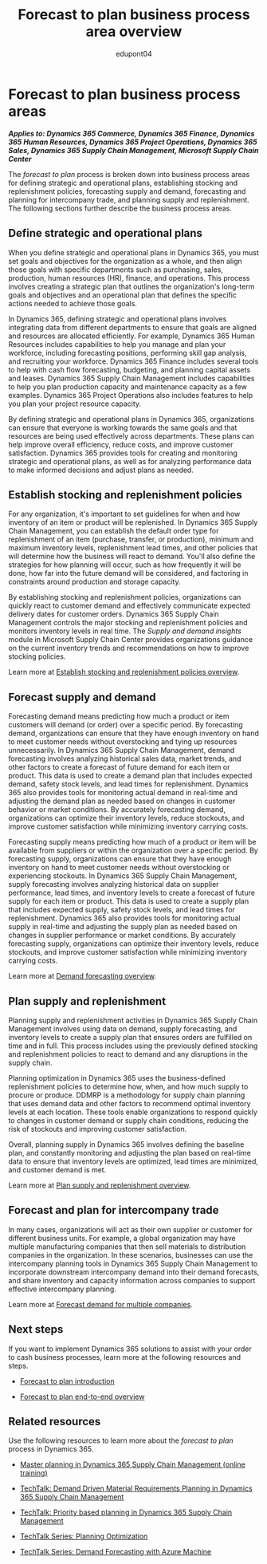 ﻿---
title: Forecast to plan business process area overview
description: Get an overview for each of the business process areas in the forecast to plan end-to-end business process flow in Dynamics 365 solutions.
ms.date: 07/25/2023
ms.topic: conceptual
author: edupont04
ms.author: annekrupke
ms.reviewer: edupont
---

# Forecast to plan business process areas

***Applies to: Dynamics 365 Commerce, Dynamics 365 Finance, Dynamics 365 Human Resources, Dynamics 365 Project Operations, Dynamics 365 Sales, Dynamics 365 Supply Chain Management, Microsoft Supply Chain Center***

The *forecast to plan* process is broken down into business process areas for defining strategic and operational plans, establishing stocking and replenishment policies, forecasting supply and demand, forecasting and planning for intercompany trade, and planning supply and replenishment. The following sections further describe the business process areas.

## Define strategic and operational plans

When you define strategic and operational plans in Dynamics 365, you must set goals and objectives for the organization as a whole, and then align those goals with specific departments such as purchasing, sales, production, human resources (HR), finance, and operations. This process involves creating a strategic plan that outlines the organization's long-term goals and objectives and an operational plan that defines the specific actions needed to achieve those goals.

In Dynamics 365, defining strategic and operational plans involves integrating data from different departments to ensure that goals are aligned and resources are allocated efficiently. For example,  Dynamics 365 Human Resources includes capabilities to help you manage and plan your workforce, including forecasting positions, performing skill gap analysis, and recruiting your workforce. Dynamics 365 Finance includes several tools to help with cash flow forecasting, budgeting, and planning capital assets and leases. Dynamics 365 Supply Chain Management includes capabilities to help you plan production capacity and maintenance capacity as a few examples. Dynamics 365 Project Operations also includes features to help you plan your project resource capacity.

By defining strategic and operational plans in Dynamics 365, organizations can ensure that everyone is working towards the same goals and that resources are being used effectively across departments. These plans can help improve overall efficiency, reduce costs, and improve customer satisfaction. Dynamics 365 provides tools for creating and monitoring strategic and operational plans, as well as for analyzing performance data to make informed decisions and adjust plans as needed.

## Establish stocking and replenishment policies

For any organization, it's important to set guidelines for when and how inventory of an item or product will be replenished. In Dynamics 365 Supply Chain Management, you can establish the default order type for replenishment of an item (purchase, transfer, or production), minimum and maximum inventory levels, replenishment lead times, and other policies that will determine how the business will react to demand. You'll also define the strategies for how planning will occur, such as how frequently it will be done, how far into the future demand will be considered, and factoring in constraints around production and storage capacity.

By establishing stocking and replenishment policies, organizations can quickly react to customer demand and effectively communicate expected delivery dates for customer orders. Dynamics 365 Supply Chain Management controls the major stocking and replenishment policies and monitors inventory levels in real time. The *Supply and demand insights* module in Microsoft Supply Chain Center provides organizations guidance on the current inventory trends and recommendations on how to improve stocking policies.  

Learn more at [Establish stocking and replenishment policies overview](forecast-to-plan-establish-stocking-replenishment-policies-overview.md).  

## Forecast supply and demand

Forecasting demand means predicting how much a product or item customers will demand (or order) over a specific period. By forecasting demand, organizations can ensure that they have enough inventory on hand to meet customer needs without overstocking and tying up resources unnecessarily. In Dynamics 365 Supply Chain Management, demand forecasting involves analyzing historical sales data, market trends, and other factors to create a forecast of future demand for each item or product. This data is used to create a demand plan that includes expected demand, safety stock levels, and lead times for replenishment. Dynamics 365 also provides tools for monitoring actual demand in real-time and adjusting the demand plan as needed based on changes in customer behavior or market conditions. By accurately forecasting demand, organizations can optimize their inventory levels, reduce stockouts, and improve customer satisfaction while minimizing inventory carrying costs.

Forecasting supply means predicting how much of a product or item will be available from suppliers or within the organization over a specific period. By forecasting supply, organizations can ensure that they have enough inventory on hand to meet customer needs without overstocking or experiencing stockouts. In Dynamics 365 Supply Chain Management, supply forecasting involves analyzing historical data on supplier performance, lead times, and inventory levels to create a forecast of future supply for each item or product. This data is used to create a supply plan that includes expected supply, safety stock levels, and lead times for replenishment. Dynamics 365 also provides tools for monitoring actual supply in real-time and adjusting the supply plan as needed based on changes in supplier performance or market conditions. By accurately forecasting supply, organizations can optimize their inventory levels, reduce stockouts, and improve customer satisfaction while minimizing inventory carrying costs.

Learn more at [Demand forecasting overview](forecast-to-plan-demand-forecasting-overview.md).  

## Plan supply and replenishment

Planning supply and replenishment activities in Dynamics 365 Supply Chain Management involves using data on demand, supply forecasting, and inventory levels to create a supply plan that ensures orders are fulfilled on time and in full. This process includes using the previously defined stocking and replenishment policies to react to demand and any disruptions in the supply chain.

Planning optimization in Dynamics 365 uses the business-defined replenishment policies to determine how, when, and how much supply to procure or produce. DDMRP is a methodology for supply chain planning that uses demand data and other factors to recommend optimal inventory levels at each location. These tools enable organizations to respond quickly to changes in customer demand or supply chain conditions, reducing the risk of stockouts and improving customer satisfaction.

Overall, planning supply in Dynamics 365 involves defining the baseline plan, and constantly monitoring and adjusting the plan based on real-time data to ensure that inventory levels are optimized, lead times are minimized, and customer demand is met.

Learn more at [Plan supply and replenishment overview](forecast-to-plan-supply-replenishment-overview.md).  

## Forecast and plan for intercompany trade

In many cases, organizations will act as their own supplier or customer for different business units. For example, a global organization may have multiple manufacturing companies that then sell materials to distribution companies in the organization. In these scenarios, businesses can use the intercompany planning tools in Dynamics 365 Supply Chain Management to incorporate downstream intercompany demand into their demand forecasts, and share inventory and capacity information across companies to support effective intercompany planning.  

Learn more at [Forecast demand for multiple companies](forecast-to-plan-manage-intercompany-forecast.md).

## Next steps

If you want to implement Dynamics 365 solutions to assist with your order to cash business processes, learn more at the following resources and steps.

- [Forecast to plan introduction](forecast-to-plan-introduction.md)

- [Forecast to plan end-to-end overview](forecast-to-plan-overview.md)

## Related resources

Use the following resources to learn more about the *forecast to plan* process in Dynamics 365.

- [Master planning in Dynamics 365 Supply Chain Management (online training)](/training/paths/master-planning-supply-chain-management/)

- [TechTalk: Demand Driven Material Requirements Planning in Dynamics 365 Supply Chain Management](https://community.dynamics.com/blogs/post/?postid=72ceafd4-72c4-4921-81f1-8535076d7be6)

- [TechTalk: Priority based planning in Dynamics 365 Supply Chain Management](https://community.dynamics.com/blogs/post/?postid=dcde88fa-9009-4adc-a2a6-514dd6a43bc9)

- [TechTalk Series: Planning Optimization](https://community.dynamics.com/blogs/post/?postid=c5f1bffe-a521-4904-aa69-4e40f7336fd7)

- [TechTalk Series: Demand Forecasting with Azure Machine](https://community.dynamics.com/blogs/post/?postid=be5e2cbb-373f-4167-9e57-8ccb97f97b84)

<!--## Tags
*Stakeholders:* Functional consultant, Business analyst, Planning stakeholders, Procurement stakeholders, Sales stakeholders, Production stakeholders, Inventory stakeholders

*Products:* Dynamics 365 Commerce, Dynamics 365 Finance, Dynamics 365 Human Resources, Dynamics 365 Project Operations, Dynamics 365 Sales, Dynamics 365 Supply Chain Management, Microsoft Supply Chain Center  
